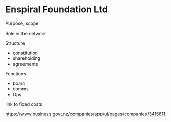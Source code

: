 # Enspiral Foundation Ltd

Purpose, scope

Role in the network

Structure
- constitution
- shareholding
- agreements

Functions
- board
- comms
- Ops

link to fixed costs

https://www.business.govt.nz/companies/app/ui/pages/companies/3415611


